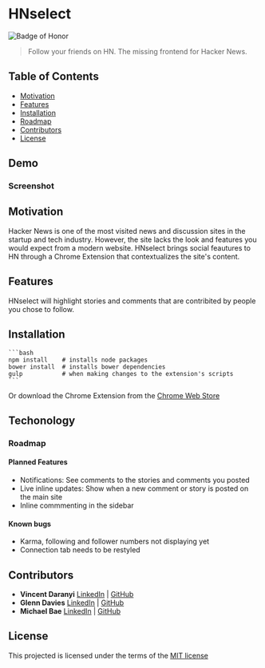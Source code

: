 # HNselect
![Badge of Honor](https://img.shields.io/badge/Built%20at-Fullstack-green.svg?style=flat-square)
> Follow your friends on HN. 
> The missing frontend for Hacker News.

## Table of Contents

- [Motivation](#motivation)
- [Features](#features)
- [Installation](#installation)
- [Roadmap](#roadmap)
- [Contributors](#contributors)
- [License](#license)

## Demo
### Screenshot

## Motivation

Hacker News is one of the most visited news and discussion sites in the startup and tech industry.
However, the site lacks the look and features you would expect from a modern website.
HNselect brings social feautures to HN through a Chrome Extension that contextualizes the site's content.

## Features
HNselect will highlight stories and comments that are contribited by people you chose to follow.


## Installation
	```bash
	npm install    # installs node packages
	bower install  # installs bower dependencies
	gulp           # when making changes to the extension's scripts
	```

Or download the Chrome Extension from the [Chrome Web Store](https://chrome.google.com/webstore/detail/hnselect/jbbidiepnmelekfimfibcihoijpbibpa)

## Techonology


### Roadmap

#### Planned Features

- Notifications: See comments to the stories and comments you posted 
- Live inline updates: Show when a new comment or story is posted on the main site
- Inline commmenting in the sidebar

#### Known bugs

- Karma, following and follower numbers not displaying yet
- Connection tab needs to be restyled

## Contributors

* __Vincent Daranyi__ [LinkedIn](https://www.linkedin.com/in/vdaranyi) | [GitHub](https://github.com/crsmnd)
* __Glenn Davies__ [LinkedIn](https://www.linkedin.com/in/glennonymous) | [GitHub](https://github.com/glennonymous)
* __Michael Bae__ [LinkedIn](https://www.linkedin.com/in/michaelbae) | [GitHub](https://github.com/michaelbbae)

## License

This projected is licensed under the terms of the [MIT license](/LICENSE)
